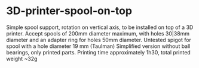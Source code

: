 # 3D-printer-spool-on-top
Simple spool support, rotation on vertical axis, to be installed on top of a 3D printer.
Accept spools of 200mm diameter maximum, with holes 30|38mm diameter and an adapter ring for holes 50mm diameter.
Untested spigot for spool with a hole diameter 19 mm (Taulman)
Simplified version without ball bearings, only printed parts.
Printing time approximately 1h30, total printed weight ~32g
